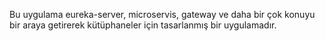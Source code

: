 Bu uygulama eureka-server, microservis, gateway ve daha bir çok konuyu bir araya getirerek kütüphaneler için tasarlanmış bir uygulamadır.
